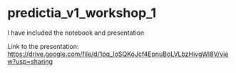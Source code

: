 # predictia_v1_workshop_1
I have included the notebook and presentation

Link to the presentation: https://drive.google.com/file/d/1pq_IoSQKoJcf4EpnuBoLVLbzHivgWl8V/view?usp=sharing

